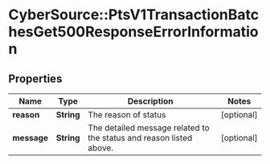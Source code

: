 # CyberSource::PtsV1TransactionBatchesGet500ResponseErrorInformation

## Properties
Name | Type | Description | Notes
------------ | ------------- | ------------- | -------------
**reason** | **String** | The reason of status | [optional] 
**message** | **String** | The detailed message related to the status and reason listed above. | [optional] 


